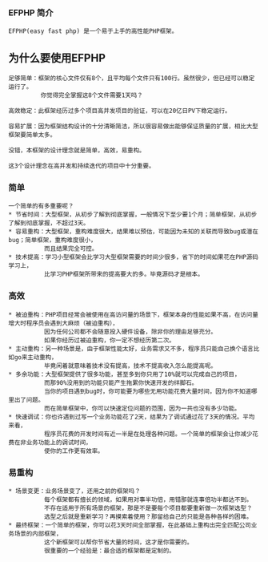 
### EFPHP 简介
    EFPHP(easy fast php) 是一个易于上手的高性能PHP框架。

## 为什么要使用EFPHP
    足够简单：框架的核心文件仅有8个，且平均每个文件只有100行。虽然很少，但已经可以稳定运行了。
             你觉得完全掌握这8个文件需要1天吗？

    高效稳定：此框架经历过多个项目高并发项目的验证，可以在20亿日PV下稳定运行。

    容易扩展：因为框架结构设计的十分清晰简洁，所以很容易做出能够保证质量的扩展，相比大型框架要简单太多。

    没错，本框架的设计理念就是简单，高效，易重构。

    这3个设计理念在高并发和持续迭代的项目中十分重要。

### 简单
    一个简单的有多重要呢？
    * 节省时间：大型框架，从初步了解到彻底掌握，一般情况下至少要1个月；简单框架，从初步了解到彻底掌握，不超过3天。
    * 容易重构：大型框架，重构难度很大，结果难以预估，可能因为未知的关联而导致bug或潜在bug；简单框架，重构难度很小，
              而且结果完全可控。
    * 技术提高：学习小型框架会比学习大型框架需要的时间少很多，省下的时间如果花在PHP源码学习上，
              比学习PHP框架所带来的提高要大的多。毕竟源码才是根本。
    
### 高效
    * 被迫重构：PHP项目经常会被使用在高访问量的场景下，框架本身的性能如果不高，在访问量增大时程序员会遇到大麻烦（被迫重构），
              因为任何公司都不会随意投入硬件设备，除非你的理由足够充分。
              如果你经历过被迫重构，你一定不想经历第二次。
    * 主动重构：另一种场景是，由于框架性能太好，业务需求又不多，程序员只能自己换个语言比如go来主动重构，
              毕竟闲着就意味着技术没有提高，技术不提高收入怎么能提高呢。
    * 多余功能：大型框架提供了很多功能，甚至多到你只用了10%就可以完成自己的项目，
              而那90%没用到的功能只能产生拖累你快速开发的绊脚石。
              当你的项目遇到bug时，你可能要为哪些无用功能花费大量时间，因为你不知道哪里出了问题。
              而在简单框架中，你可以快速定位问题的范围，因为一共也没有多少功能。
    * 快速调试：你也许遇到过写一个业务功能花了2天，结果为了调试通过花了3天的情况。平均来看，
              程序员花费的开发时间有近一半是在处理各种问题。一个简单的框架会让你减少花费在非业务功能上的调试时间，
              使你的工作更有效率。
    
### 易重构
    * 场景变更：业务场景变了，还用之前的框架吗？
              每个框架都有擅长的领域，如果用对事半功倍，用错那就连事倍功半都达不到。
              不存在适用于所有场景的框架，那是不是要每个项目都要重新做一次框架选型？
              选型之后就是重新学习？再摸索着使用？那留给自己的只能是各种各样的困难。
    * 最终框架：一个简单的框架，你可以花3天时间全部掌握，在此基础上重构出完全匹配公司业务场景的内部框架，
              这个新框架可以帮你节省大量的时间，这才是你需要的。
              很重要的一个经验是：最合适的框架都是定制的。


